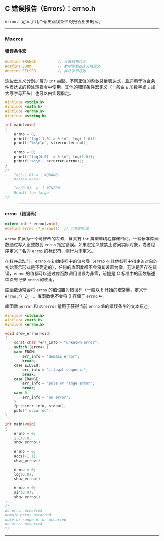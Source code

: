 ## C 错误报告（Errors）：errno.h

`errno.h` 定义了几个有关错误条件的报告相关的宏。

---
### Macros

#### 错误条件宏

```c
#define ERANGE          // 计算结果过大
#define EDOM            // 数学参数在定义域之外 
#define EILSEQ          // 非法字节序列
```

这些宏定义分别扩展为 `int` 类型、不同正值的整数常量表达式，且适用于包含条件表达式的预处理指令中使用。其他的错误条件宏定义（一般由 `E` 加数字或 `E` 加大写字母开头）也可以由实现指定。

```c
#include <stdio.h>
#include <math.h>
#include <errno.h>
#include <string.h>
 
int main(void)
{
    errno = 0;
    printf("log(-1.0) = %f\n", log(-1.0));
    printf("%s\n\n", strerror(errno));  
 
    errno = 0;
    printf("log(0.0)  = %f\n", log(0.0));
    printf("%s\n", strerror(errno));
}
/*
    log(-1.0) = 1.#QNAN0
    Domain error

    log(0.0)  = -1.#INF00
    Result too large
*/
```

>---

#### errno （错误码）

```c
extern int *_errno(void);
#define errno (*_errno())  // 可能的实现
```

`errno` 扩展为一个可修改的左值，且具有 `int` 类型和线程存储时间。一些标准库函数通过写入正整数到 `errno` 指定错误。如果宏定义被禁止访问实际对象，或者程序定义了名为 `errno` 的标识符，则行为未定义。

在程序启动时，`errno` 在初始线程中的值为零（`errno` 在其他线程中指定的对象的初始表示形式是不确定的），任何的库函数都不会将其设置为零。无论是否存在错误，`errno` 的值都可以通过库函数调用设置为非零，前提是 C 标准中的函数描述中没有记录 `errno` 的使用。

库函数通常会将 `errno` 的值设置为错误码（一般以 E 开始的宏常量，定义于 `errno.h`）之一。库函数绝不会将 0 存储于 `errno` 中。

库函数 `perror` 和 `strerror` 能用于获得当前 `errno` 值的错误条件的文本描述。

```c
#include <stdio.h>
#include <math.h>
#include <errno.h>
 
void show_errno(void)
{
    const char *err_info = "unknown error";
    switch (errno) {
    case EDOM:
        err_info = "domain error";
        break;
    case EILSEQ:
        err_info = "illegal sequence";
        break;
    case ERANGE:
        err_info = "pole or range error";
        break;
    case 0:
        err_info = "no error";
    }
    fputs(err_info, stdout);
    puts(" occurred");
}
 
int main(void)
{
    errno = 0;
    1.0/0.0;
    show_errno();
 
    errno = 0;
    acos(+1.1);
    show_errno();
 
    errno = 0;
    log(0.0);
    show_errno();
 
    errno = 0;
    sin(0.0);
    show_errno();
}
/*
no error occurred
domain error occurred
pole or range error occurred
no error occurred
*/
```

---